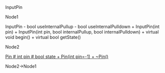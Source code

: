 InputPin

Node1

InputPin - bool useInternalPullup - bool useInternalPulldown +
InputPin(int pin) + InputPin(int pin, bool internalPullup, bool
internalPulldown) + virtual void begin() + virtual bool getState()

Node2

[Pin \# int pin \# bool state + Pin(int pin=-1) +
\~Pin()](classPin.html " ")

Node2-\>Node1
